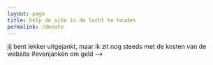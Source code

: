 ```yaml
---
layout: page
title: help de site in de lucht te houden
permalink: /donate
---
```


jij bent lekker uitgejankt, maar ik zit nog steeds met de kosten van de website #evenjanken om geld -->